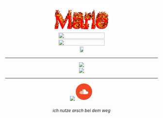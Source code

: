 <!--<h1 align="center"> Marie / Bertrahm </h1>-->

<div align="center">
    <img src="img/banner.gif" /> <br />
    <img src="https://skillicons.dev/icons?i=rust,c,cpp,mysql,py" width="55%" height="55%" />
    <img src="https://skillicons.dev/icons?i=linux,bash,git,vim,vscode" width="55%" height="55%" /> <br />
    <a href="https://freepascal.org"><img src="https://www.freepascal.org/pic/logo.gif" width="16%" height="16%" /></a> <br />
</div>

---

<div align="center">
    <img src="https://github-readme-stats.vercel.app/api?username=FelixEcker&show_icons=true&count_private=true&theme=transparent" /> <br />
    <img src="https://github-readme-stats.vercel.app/api/top-langs/?username=FelixEcker&langs_count=5&show_icons=true&count_private=true&include_all_commits=true&theme=transparent&exclude_repo=ConsoleGame" />
</div>

---

<div align="center">
  <a href="https://esolangs.org/wiki/User:Bertrahm"><img src="https://esolangs.org/w/images/c/c9/Logo.png" width="12%" /></a><a href="https://soundcloud.com/german_substance"><img src="social.png" width="12%" /></a>
</div>

<h6 align="center">
    <em> ich nutze arsch bei dem weg </em>
</h6>

<!-- want to add more but cant think of shit -->

